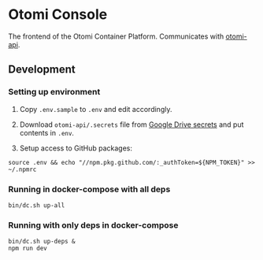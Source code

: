 # Otomi Console

The frontend of the Otomi Container Platform. Communicates with [otomi-api](https://github.com/redkubes/otomi-api).

## Development

### Setting up environment

1. Copy `.env.sample` to `.env` and edit accordingly.

2. Download `otomi-api/.secrets` file from [Google Drive secrets](https://drive.google.com/drive/folders/1N802vs0IplKehkZq8SxMi67RipyO1pHN) and put contents in `.env`.

3. Setup access to GitHub packages:

```
source .env && echo "//npm.pkg.github.com/:_authToken=${NPM_TOKEN}" >> ~/.npmrc
```

### Running in docker-compose with all deps

```
bin/dc.sh up-all
```

### Running with only deps in docker-compose

```
bin/dc.sh up-deps &
npm run dev
```
